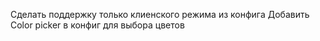 Сделать поддержку только клиенского режима из конфига
Добавить Color picker в конфиг для выбора цветов
